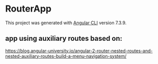 # RouterApp

This project was generated with [Angular CLI](https://github.com/angular/angular-cli) version 7.3.9.

## app using auxiliary routes based on:
https://blog.angular-university.io/angular-2-router-nested-routes-and-nested-auxiliary-routes-build-a-menu-navigation-system/